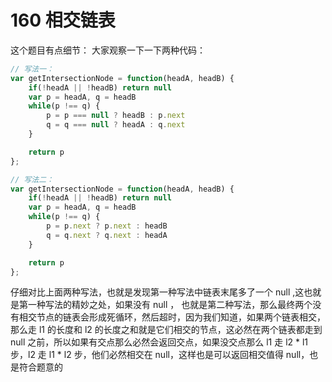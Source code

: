 # 160 相交链表
这个题目有点细节：
大家观察一下一下两种代码：
```js
// 写法一：
var getIntersectionNode = function(headA, headB) {
    if(!headA || !headB) return null
    var p = headA, q = headB
    while(p !== q) {
        p = p === null ? headB : p.next
        q = q === null ? headA : q.next
    }

    return p
};
```
```js
// 写法二：
var getIntersectionNode = function(headA, headB) {
    if(!headA || !headB) return null
    var p = headA, q = headB
    while(p !== q) {
        p = p.next ? p.next : headB
        q = q.next ? q.next : headA
    }

    return p
};
```
仔细对比上面两种写法，也就是发现第一种写法中链表末尾多了一个 null ,这也就是第一种写法的精妙之处，如果没有 null ，
也就是第二种写法，那么最终两个没有相交节点的链表会形成死循环，然后超时，因为我们知道，如果两个链表相交，那么走 l1 的长度和 l2 的长度之和就是它们相交的节点，这必然在两个链表都走到 null 之前，所以如果有交点那么必然会返回交点，如果没交点那么 l1 走 l2 * l1 步，l2 走 l1 * l2 步，他们必然相交在 null，这样也是可以返回相交值得 null，也是符合题意的